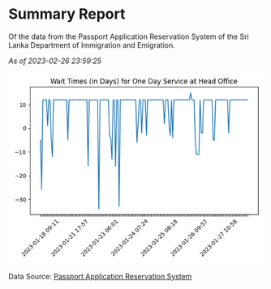# Summary Report

Of the data from the Passport Application Reservation System of the Sri Lanka Department of Immigration and Emigration.

*As of 2023-02-26 23:59:25*

![Wait Time Chart](summary.wait_time_chart.png)

Data Source: [Passport Application Reservation System](https://eservices.immigration.gov.lk:8443/appointment/pages/reservationApplication.xhtml)